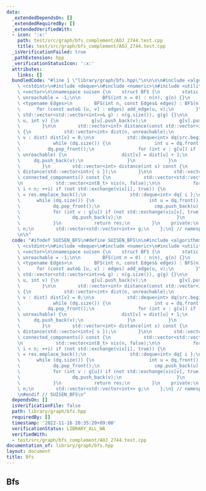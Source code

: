 ```yaml
---
data:
  _extendedDependsOn: []
  _extendedRequiredBy: []
  _extendedVerifiedWith:
  - icon: ':x:'
    path: test/src/graph/bfs_complement/AOJ_2744.test.cpp
    title: test/src/graph/bfs_complement/AOJ_2744.test.cpp
  _isVerificationFailed: true
  _pathExtension: hpp
  _verificationStatusIcon: ':x:'
  attributes:
    links: []
  bundledCode: "#line 1 \"library/graph/bfs.hpp\"\n\n\n\n#include <algorithm>\n#include\
    \ <cstdint>\n#include <deque>\n#include <numeric>\n#include <utility>\n#include\
    \ <vector>\n\nnamespace suisen {\n    struct BFS {\n        static constexpr int\
    \ unreachable = -1;\n\n        BFS(int n = 0) : n(n), g(n) {}\n        template\
    \ <typename Edges>\n        BFS(int n, const Edges& edges) : BFS(n) {\n      \
    \      for (const auto& [u, v] : edges) add_edge(u, v);\n        }\n        BFS(const\
    \ std::vector<std::vector<int>>& g) : n(g.size()), g(g) {}\n\n        void add_edge(int\
    \ u, int v) {\n            g[u].push_back(v);\n            g[v].push_back(u);\n\
    \        }\n\n        std::vector<int> distance(const std::vector<int>& src) const\
    \ {\n            std::vector<int> dist(n, unreachable);\n            for (int\
    \ v : dist) dist[v] = 0;\n\n            std::deque<int> dq(src.begin(), src.end());\n\
    \            while (dq.size()) {\n                int u = dq.front();\n      \
    \          dq.pop_front();\n                for (int v : g[u]) if (dist[v] ==\
    \ unreachable) {\n                    dist[v] = dist[u] + 1;\n               \
    \     dq.push_back(v);\n                }\n            }\n            return dist;\n\
    \        }\n        std::vector<int> distance(int s) const {\n            return\
    \ distance(std::vector<int>{ s });\n        }\n\n        std::vector<std::vector<int>>\
    \ connected_components() const {\n            std::vector<std::vector<int>> res;\n\
    \n            std::vector<int8_t> vis(n, false);\n\n            for (int i = 0;\
    \ i < n; ++i) if (not std::exchange(vis[i], true)) {\n                auto& cmp\
    \ = res.emplace_back();\n                std::deque<int> dq{ i };\n          \
    \      while (dq.size()) {\n                    int u = dq.front();\n        \
    \            dq.pop_front();\n                    cmp.push_back(u);\n        \
    \            for (int v : g[u]) if (not std::exchange(vis[v], true)) {\n     \
    \                   dq.push_back(v);\n                    }\n                }\n\
    \            }\n            return res;\n        }\n    private:\n        int\
    \ n;\n        std::vector<std::vector<int>> g;\n    };\n} // namespace suisen\n\
    \n\n"
  code: "#ifndef SUISEN_BFS\n#define SUISEN_BFS\n\n#include <algorithm>\n#include\
    \ <cstdint>\n#include <deque>\n#include <numeric>\n#include <utility>\n#include\
    \ <vector>\n\nnamespace suisen {\n    struct BFS {\n        static constexpr int\
    \ unreachable = -1;\n\n        BFS(int n = 0) : n(n), g(n) {}\n        template\
    \ <typename Edges>\n        BFS(int n, const Edges& edges) : BFS(n) {\n      \
    \      for (const auto& [u, v] : edges) add_edge(u, v);\n        }\n        BFS(const\
    \ std::vector<std::vector<int>>& g) : n(g.size()), g(g) {}\n\n        void add_edge(int\
    \ u, int v) {\n            g[u].push_back(v);\n            g[v].push_back(u);\n\
    \        }\n\n        std::vector<int> distance(const std::vector<int>& src) const\
    \ {\n            std::vector<int> dist(n, unreachable);\n            for (int\
    \ v : dist) dist[v] = 0;\n\n            std::deque<int> dq(src.begin(), src.end());\n\
    \            while (dq.size()) {\n                int u = dq.front();\n      \
    \          dq.pop_front();\n                for (int v : g[u]) if (dist[v] ==\
    \ unreachable) {\n                    dist[v] = dist[u] + 1;\n               \
    \     dq.push_back(v);\n                }\n            }\n            return dist;\n\
    \        }\n        std::vector<int> distance(int s) const {\n            return\
    \ distance(std::vector<int>{ s });\n        }\n\n        std::vector<std::vector<int>>\
    \ connected_components() const {\n            std::vector<std::vector<int>> res;\n\
    \n            std::vector<int8_t> vis(n, false);\n\n            for (int i = 0;\
    \ i < n; ++i) if (not std::exchange(vis[i], true)) {\n                auto& cmp\
    \ = res.emplace_back();\n                std::deque<int> dq{ i };\n          \
    \      while (dq.size()) {\n                    int u = dq.front();\n        \
    \            dq.pop_front();\n                    cmp.push_back(u);\n        \
    \            for (int v : g[u]) if (not std::exchange(vis[v], true)) {\n     \
    \                   dq.push_back(v);\n                    }\n                }\n\
    \            }\n            return res;\n        }\n    private:\n        int\
    \ n;\n        std::vector<std::vector<int>> g;\n    };\n} // namespace suisen\n\
    \n#endif // SUISEN_BFS\n"
  dependsOn: []
  isVerificationFile: false
  path: library/graph/bfs.hpp
  requiredBy: []
  timestamp: '2022-11-16 20:35:20+09:00'
  verificationStatus: LIBRARY_ALL_WA
  verifiedWith:
  - test/src/graph/bfs_complement/AOJ_2744.test.cpp
documentation_of: library/graph/bfs.hpp
layout: document
title: Bfs
---
```

## Bfs